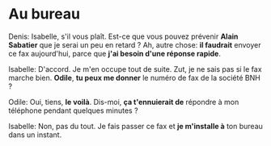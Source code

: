 # Au bureau

Denis: Isabelle, s'il vous plaît. Est-ce que vous pouvez prévenir **Alain Sabatier** que je serai un peu en retard ? Ah, autre chose: **il faudrait** envoyer ce fax aujourd'hui, parce que **j'ai besoin d'une réponse rapide**.

Isabelle: D'accord. Je m'en occupe tout de suite. Zut, je ne sais pas si le fax marche bien. **Odile**, **tu peux me donner** le numéro de fax de la société BNH ?

Odile: Oui, tiens, **le voilà**. Dis-moi, **ça t'ennuierait de** répondre à mon téléphone pendant quelques minutes ?

Isabelle: Non, pas du tout. Je fais passer ce fax et **je m'installe à** ton bureau dans un instant.
